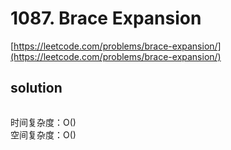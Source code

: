 # 1087. Brace Expansion

[https://leetcode.com/problems/brace-expansion/](https://leetcode.com/problems/brace-expansion/)

## solution

```python

```

时间复杂度：O() <br>
空间复杂度：O()
